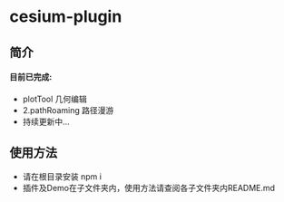 # cesium-plugin

## 简介
#### 目前已完成:
+ plotTool 几何编辑
+ 2.pathRoaming 路径漫游
+ 持续更新中...

## 使用方法
- 请在根目录安装 npm i
- 插件及Demo在子文件夹内，使用方法请查阅各子文件夹内README.md

